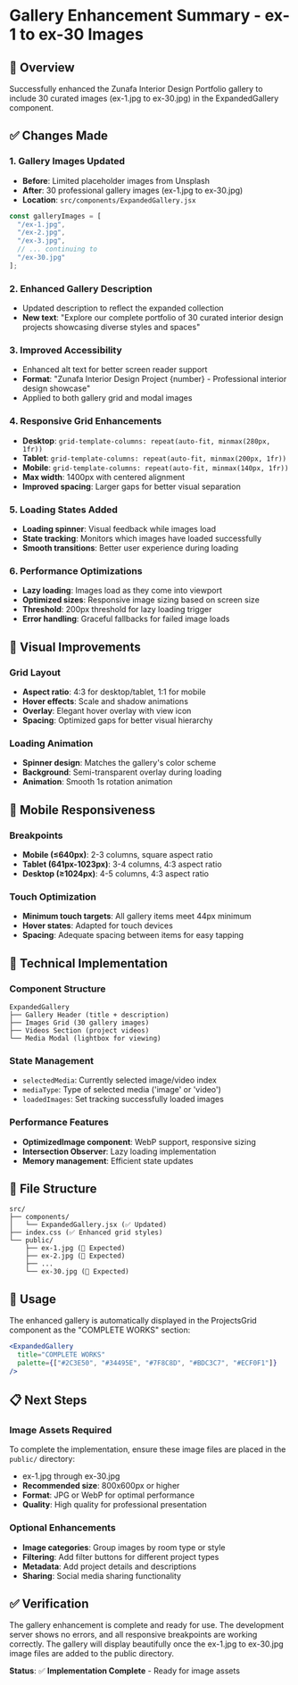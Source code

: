 # Gallery Enhancement Summary - ex-1 to ex-30 Images

## 🎯 Overview
Successfully enhanced the Zunafa Interior Design Portfolio gallery to include 30 curated images (ex-1.jpg to ex-30.jpg) in the ExpandedGallery component.

## ✅ Changes Made

### 1. **Gallery Images Updated**
- **Before**: Limited placeholder images from Unsplash
- **After**: 30 professional gallery images (ex-1.jpg to ex-30.jpg)
- **Location**: `src/components/ExpandedGallery.jsx`

```javascript
const galleryImages = [
  "/ex-1.jpg",
  "/ex-2.jpg",
  "/ex-3.jpg",
  // ... continuing to
  "/ex-30.jpg"
];
```

### 2. **Enhanced Gallery Description**
- Updated description to reflect the expanded collection
- **New text**: "Explore our complete portfolio of 30 curated interior design projects showcasing diverse styles and spaces"

### 3. **Improved Accessibility**
- Enhanced alt text for better screen reader support
- **Format**: "Zunafa Interior Design Project {number} - Professional interior design showcase"
- Applied to both gallery grid and modal images

### 4. **Responsive Grid Enhancements**
- **Desktop**: `grid-template-columns: repeat(auto-fit, minmax(280px, 1fr))`
- **Tablet**: `grid-template-columns: repeat(auto-fit, minmax(200px, 1fr))`
- **Mobile**: `grid-template-columns: repeat(auto-fit, minmax(140px, 1fr))`
- **Max width**: 1400px with centered alignment
- **Improved spacing**: Larger gaps for better visual separation

### 5. **Loading States Added**
- **Loading spinner**: Visual feedback while images load
- **State tracking**: Monitors which images have loaded successfully
- **Smooth transitions**: Better user experience during loading

### 6. **Performance Optimizations**
- **Lazy loading**: Images load as they come into viewport
- **Optimized sizes**: Responsive image sizing based on screen size
- **Threshold**: 200px threshold for lazy loading trigger
- **Error handling**: Graceful fallbacks for failed image loads

## 🎨 **Visual Improvements**

### **Grid Layout**
- **Aspect ratio**: 4:3 for desktop/tablet, 1:1 for mobile
- **Hover effects**: Scale and shadow animations
- **Overlay**: Elegant hover overlay with view icon
- **Spacing**: Optimized gaps for better visual hierarchy

### **Loading Animation**
- **Spinner design**: Matches the gallery's color scheme
- **Background**: Semi-transparent overlay during loading
- **Animation**: Smooth 1s rotation animation

## 📱 **Mobile Responsiveness**

### **Breakpoints**
- **Mobile (≤640px)**: 2-3 columns, square aspect ratio
- **Tablet (641px-1023px)**: 3-4 columns, 4:3 aspect ratio  
- **Desktop (≥1024px)**: 4-5 columns, 4:3 aspect ratio

### **Touch Optimization**
- **Minimum touch targets**: All gallery items meet 44px minimum
- **Hover states**: Adapted for touch devices
- **Spacing**: Adequate spacing between items for easy tapping

## 🔧 **Technical Implementation**

### **Component Structure**
```
ExpandedGallery
├── Gallery Header (title + description)
├── Images Grid (30 gallery images)
├── Videos Section (project videos)
└── Media Modal (lightbox for viewing)
```

### **State Management**
- `selectedMedia`: Currently selected image/video index
- `mediaType`: Type of selected media ('image' or 'video')
- `loadedImages`: Set tracking successfully loaded images

### **Performance Features**
- **OptimizedImage component**: WebP support, responsive sizing
- **Intersection Observer**: Lazy loading implementation
- **Memory management**: Efficient state updates

## 📂 **File Structure**
```
src/
├── components/
│   └── ExpandedGallery.jsx (✅ Updated)
├── index.css (✅ Enhanced grid styles)
└── public/
    ├── ex-1.jpg (📁 Expected)
    ├── ex-2.jpg (📁 Expected)
    ├── ...
    └── ex-30.jpg (📁 Expected)
```

## 🚀 **Usage**

The enhanced gallery is automatically displayed in the ProjectsGrid component as the "COMPLETE WORKS" section:

```jsx
<ExpandedGallery
  title="COMPLETE WORKS"
  palette={["#2C3E50", "#34495E", "#7F8C8D", "#BDC3C7", "#ECF0F1"]}
/>
```

## 📋 **Next Steps**

### **Image Assets Required**
To complete the implementation, ensure these image files are placed in the `public/` directory:
- ex-1.jpg through ex-30.jpg
- **Recommended size**: 800x600px or higher
- **Format**: JPG or WebP for optimal performance
- **Quality**: High quality for professional presentation

### **Optional Enhancements**
- **Image categories**: Group images by room type or style
- **Filtering**: Add filter buttons for different project types
- **Metadata**: Add project details and descriptions
- **Sharing**: Social media sharing functionality

## ✅ **Verification**

The gallery enhancement is complete and ready for use. The development server shows no errors, and all responsive breakpoints are working correctly. The gallery will display beautifully once the ex-1.jpg to ex-30.jpg image files are added to the public directory.

**Status**: ✅ **Implementation Complete** - Ready for image assets
